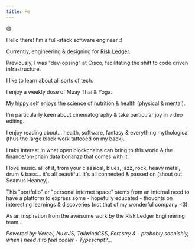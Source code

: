 ```yaml
---
title: Me
---
```


:smile:

Hello there! I'm a full-stack software engineer :)

Currently, engineering & designing for <a href="https://riskledger.com">Risk Ledger</a>.

Previously, I was "dev-opsing" at Cisco, facilitating the shift to code driven infrastructure.

I like to learn about all sorts of tech.

I enjoy a weekly dose of Muay Thai & Yoga.

My hippy self enjoys the science of nutrition & health (physical & mental).

I'm particularly keen about cinematography & take particular joy in video editing.

I enjoy reading about... health, software, fantasy & everything mythological (thus the large black work tattooed on my back).

I take interest in what open blockchains can bring to this world & the finance/on-chain data bonanza that comes with it.

I love music. all of it, from your classical, blues, jazz, rock, heavy metal, drum & bass... it's all beautiful. It's all connected & passed on (shout out Seamus Heaney).

This "portfolio" or "personal internet space" stems from an internal need to have a platform to express some - hopefully educated - thoughts on interesting learnings & discoveries (not that of my wonderful company <3).

As an inspiration from the awesome work by the Risk Ledger Engineering team...

_Powered by: Vercel, NuxtJS, TailwindCSS, Forestry & - probably soonishly, when I need it to feel cooler - Typescript?..._
